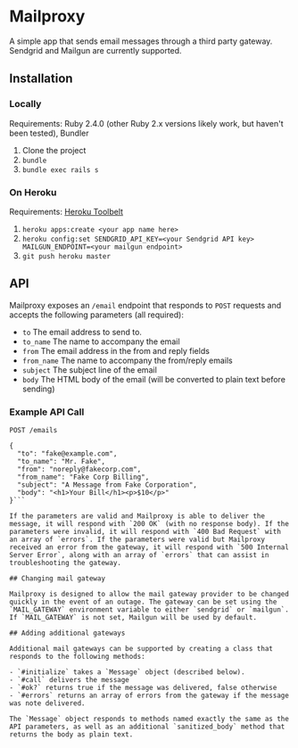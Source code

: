 # Mailproxy

A simple app that sends email messages through a third party gateway. Sendgrid and Mailgun are currently supported.

## Installation

### Locally

Requirements: Ruby 2.4.0 (other Ruby 2.x versions likely work, but haven't been tested), Bundler

1. Clone the project
2. `bundle`
3. `bundle exec rails s`

### On Heroku

Requirements: [Heroku Toolbelt](https://devcenter.heroku.com/articles/heroku-cli)

1. `heroku apps:create <your app name here>`
2. `heroku config:set SENDGRID_API_KEY=<your Sendgrid API key> MAILGUN_ENDPOINT=<your mailgun endpoint>`
3. `git push heroku master`

## API

Mailproxy exposes an `/email` endpoint that responds to `POST` requests and accepts the following parameters (all required):

- `to` The email address to send to.
- `to_name` The name to accompany the email
- `from` The email address in the from and reply fields
- `from_name` The name to accompany the from/reply emails
- `subject` The subject line of the email
- `body` The HTML body of the email (will be converted to plain text before sending)

### Example API Call

```http
POST /emails

{
  "to": "fake@example.com",
  "to_name": "Mr. Fake",
  "from": "noreply@fakecorp.com",
  "from_name": "Fake Corp Billing",
  "subject": "A Message from Fake Corporation",
  "body": "<h1>Your Bill</h1><p>$10</p>"
}```

If the parameters are valid and Mailproxy is able to deliver the message, it will respond with `200 OK` (with no response body). If the parameters were invalid, it will respond with `400 Bad Request` with an array of `errors`. If the parameters were valid but Mailproxy received an error from the gateway, it will respond with `500 Internal Server Error`, along with an array of `errors` that can assist in troubleshooting the gateway.

## Changing mail gateway

Mailproxy is designed to allow the mail gateway provider to be changed quickly in the event of an outage. The gateway can be set using the `MAIL_GATEWAY` environment variable to either `sendgrid` or `mailgun`. If `MAIL_GATEWAY` is not set, Mailgun will be used by default.

## Adding additional gateways

Additional mail gateways can be supported by creating a class that responds to the following methods:

- `#initialize` takes a `Message` object (described below).
- `#call` delivers the message
- `#ok?` returns true if the message was delivered, false otherwise
- `#errors` returns an array of errors from the gateway if the message was note delivered.

The `Message` object responds to methods named exactly the same as the API parameters, as well as an additional `sanitized_body` method that returns the body as plain text.
